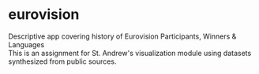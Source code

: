 # eurovision
Descriptive app covering history of Eurovision Participants, Winners &amp; Languages<br>
This is an assignment for St. Andrew's visualization module using datasets synthesized from public sources.
